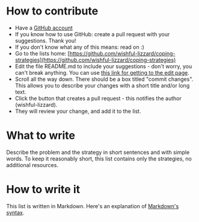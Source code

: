 # How to contribute
* Have a [GitHub account](https://github.com/signup)
* If you know how to use GitHub: create a pull request with your suggestions. Thank you!
* If you don't know what any of this means: read on :)
* Go to the lists home: [https://github.com/wishful-lizzard/coping-strategies](https://github.com/wishful-lizzard/coping-strategies)
* Edit the file README.md to include your suggestions - don't worry, you can't break anything. You can use [this link for getting to the edit page](https://github.com/wishful-lizzard/coping-strategies/edit/main/README.md).
* Scroll all the way down. There should be a box titled "commit changes". This allows you to describe your changes with a short title and/or long text.
* Click the button that creates a pull request - this notifies the author (wishful-lizzard).
* They will review your change, and add it to the list.

# What to write
Describe the problem and the strategy in short sentences and with simple words. To keep it reasonably short, this list contains only the strategies, no additional resources.

# How to write it
This list is written in Markdown. Here's an explanation of [Markdown's syntax](https://www.markdownguide.org/basic-syntax/).
